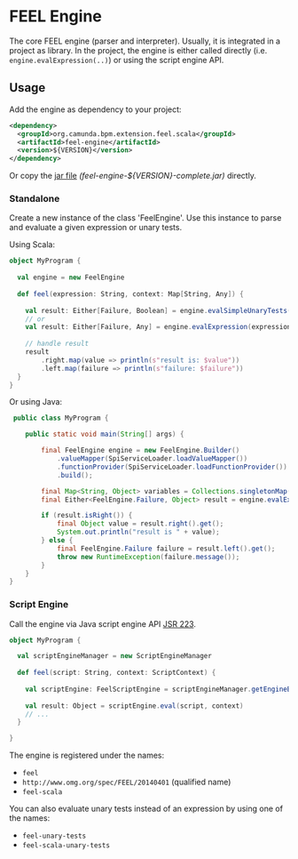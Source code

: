 # FEEL Engine

The core FEEL engine (parser and interpreter). Usually, it is integrated in a project as library. In the project, the engine is either called directly (i.e. `engine.evalExpression(..)`) or using the script engine API. 

## Usage

Add the engine as dependency to your project:

```xml
<dependency>
  <groupId>org.camunda.bpm.extension.feel.scala</groupId>
  <artifactId>feel-engine</artifactId>
  <version>${VERSION}</version>
</dependency>
```

Or copy the [jar file](https://github.com/camunda/feel-scala/releases) _(feel-engine-${VERSION}-complete.jar)_ directly.

### Standalone

Create a new instance of the class 'FeelEngine'. Use this instance to parse and evaluate a given expression or unary tests. 

Using Scala:

```scala
object MyProgram {
  
  val engine = new FeelEngine
  
  def feel(expression: String, context: Map[String, Any]) {
    
    val result: Either[Failure, Boolean] = engine.evalSimpleUnaryTests(expression, context)
    // or    
    val result: Either[Failure, Any] = engine.evalExpression(expression, context)
  
    // handle result
    result
        .right.map(value => println(s"result is: $value"))
        .left.map(failure => println(s"failure: $failure"))
  }  
}
```

Or using Java:

```java
 public class MyProgram {

    public static void main(String[] args) {

        final FeelEngine engine = new FeelEngine.Builder()
            .valueMapper(SpiServiceLoader.loadValueMapper())
            .functionProvider(SpiServiceLoader.loadFunctionProvider())
            .build();

        final Map<String, Object> variables = Collections.singletonMap("x", 21);
        final Either<FeelEngine.Failure, Object> result = engine.evalExpression(expression, variables);

        if (result.isRight()) {
            final Object value = result.right().get();
            System.out.println("result is " + value);
        } else {
            final FeelEngine.Failure failure = result.left().get();
            throw new RuntimeException(failure.message());
        }
    }
}
```

### Script Engine

Call the engine via Java script engine API [JSR 223](https://www.jcp.org/en/jsr/detail?id=223). 

```scala
object MyProgram {

  val scriptEngineManager = new ScriptEngineManager
 
  def feel(script: String, context: ScriptContext) {
  
    val scriptEngine: FeelScriptEngine = scriptEngineManager.getEngineByName("feel")
    
    val result: Object = scriptEngine.eval(script, context)
    // ...
  }

}
```

The engine is registered under the names:

* `feel`
* `http://www.omg.org/spec/FEEL/20140401` (qualified name)
* `feel-scala`

You can also evaluate unary tests instead of an expression by using one of the names:

* `feel-unary-tests`
* `feel-scala-unary-tests`
